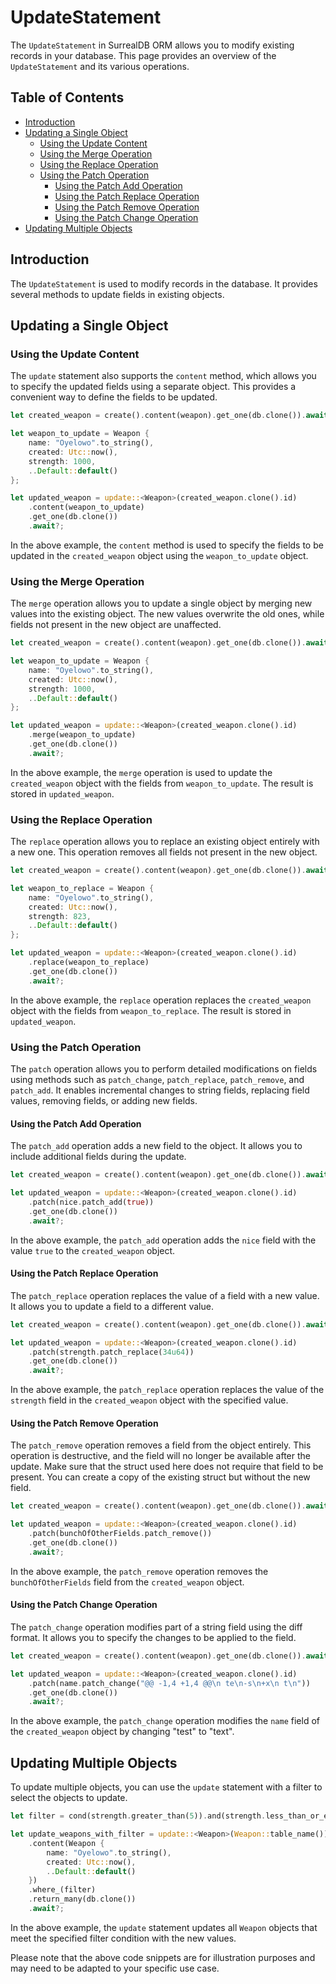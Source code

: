 # UpdateStatement

The `UpdateStatement` in SurrealDB ORM allows you to modify existing records in your database.
This page provides an overview of the `UpdateStatement` and its various operations.

## Table of Contents

- [Introduction](#introduction)
- [Updating a Single Object](#updating-a-single-object)
  - [Using the Update Content](#using-the-update-content)
  - [Using the Merge Operation](#using-the-merge-operation)
  - [Using the Replace Operation](#using-the-replace-operation)
  - [Using the Patch Operation](#using-the-patch-operation)
    - [Using the Patch Add Operation](#using-the-patch-add-operation)
    - [Using the Patch Replace Operation](#using-the-patch-replace-operation)
    - [Using the Patch Remove Operation](#using-the-patch-remove-operation)
    - [Using the Patch Change Operation](#using-the-patch-change-operation)
- [Updating Multiple Objects](#updating-multiple-objects)

## Introduction

The `UpdateStatement` is used to modify records in the database. It provides several
methods to update fields in existing objects.

## Updating a Single Object

### Using the Update Content

The `update` statement also supports the `content` method, which allows you to specify
the updated fields using a separate object. This provides a convenient way to define the fields to be updated.

```rust
let created_weapon = create().content(weapon).get_one(db.clone()).await.unwrap();

let weapon_to_update = Weapon {
    name: "Oyelowo".to_string(),
    created: Utc::now(),
    strength: 1000,
    ..Default::default()
};

let updated_weapon = update::<Weapon>(created_weapon.clone().id)
    .content(weapon_to_update)
    .get_one(db.clone())
    .await?;
```

In the above example, the `content` method is used to specify the fields to be
updated in the `created_weapon` object using the `weapon_to_update` object.

### Using the Merge Operation

The `merge` operation allows you to update a single object by merging new values into
the existing object. The new values overwrite the old ones, while fields not present in
the new object are unaffected.

```rust
let created_weapon = create().content(weapon).get_one(db.clone()).await.unwrap();

let weapon_to_update = Weapon {
    name: "Oyelowo".to_string(),
    created: Utc::now(),
    strength: 1000,
    ..Default::default()
};

let updated_weapon = update::<Weapon>(created_weapon.clone().id)
    .merge(weapon_to_update)
    .get_one(db.clone())
    .await?;
```

In the above example, the `merge` operation is used to update the `created_weapon` object with the fields from `weapon_to_update`. The result is stored in `updated_weapon`.

### Using the Replace Operation

The `replace` operation allows you to replace an existing object entirely with a new one. This operation removes all fields not present in the new object.

```rust
let created_weapon = create().content(weapon).get_one(db.clone()).await.unwrap();

let weapon_to_replace = Weapon {
    name: "Oyelowo".to_string(),
    created: Utc::now(),
    strength: 823,
    ..Default::default()
};

let updated_weapon = update::<Weapon>(created_weapon.clone().id)
    .replace(weapon_to_replace)
    .get_one(db.clone())
    .await?;
```

In the above example, the `replace` operation replaces the `created_weapon` object with the
fields from `weapon_to_replace`. The result is stored in `updated_weapon`.

### Using the Patch Operation

The `patch` operation allows you to perform detailed modifications on fields using methods
such as `patch_change`, `patch_replace`, `patch_remove`, and `patch_add`. It enables incremental
changes to string fields, replacing field values, removing fields, or adding new fields.

#### Using the Patch Add Operation

The `patch_add` operation adds a new field to the object. It allows you to include additional
fields during the update.

```rust
let created_weapon = create().content(weapon).get_one(db.clone()).await.unwrap();

let updated_weapon = update::<Weapon>(created_weapon.clone().id)
    .patch(nice.patch_add(true))
    .get_one(db.clone())
    .await?;
```

In the above example, the `patch_add` operation adds the `nice` field with the value
`true` to the `created_weapon` object.

#### Using the Patch Replace Operation

The `patch_replace` operation replaces the value of a field with a new value.
It allows you to update a field to a different value.

```rust
let created_weapon = create().content(weapon).get_one(db.clone()).await.unwrap();

let updated_weapon = update::<Weapon>(created_weapon.clone().id)
    .patch(strength.patch_replace(34u64))
    .get_one(db.clone())
    .await?;
```

In the above example, the `patch_replace` operation replaces the value of the `strength`
field in the `created_weapon` object with the specified value.

#### Using the Patch Remove Operation

The `patch_remove` operation removes a field from the object entirely. This operation is
destructive, and the field will no longer be available after the update. Make sure that
the struct used here does not require that field to be present. You can create a copy
of the existing struct but without the new field.

```rust
let created_weapon = create().content(weapon).get_one(db.clone()).await.unwrap();

let updated_weapon = update::<Weapon>(created_weapon.clone().id)
    .patch(bunchOfOtherFields.patch_remove())
    .get_one(db.clone())
    .await?;
```

In the above example, the `patch_remove` operation removes the `bunchOfOtherFields` field from
the `created_weapon` object.

#### Using the Patch Change Operation

The `patch_change` operation modifies part of a string field using the diff format. It
allows you to specify the changes to be applied to the field.

```rust
let created_weapon = create().content(weapon).get_one(db.clone()).await.unwrap();

let updated_weapon = update::<Weapon>(created_weapon.clone().id)
    .patch(name.patch_change("@@ -1,4 +1,4 @@\n te\n-s\n+x\n t\n"))
    .get_one(db.clone())
    .await?;
```

In the above example, the `patch_change` operation modifies the `name` field of the `created_weapon`
object by changing "test" to "text".

## Updating Multiple Objects

To update multiple objects, you can use the `update` statement with a filter to select the objects to update.

```rust
let filter = cond(strength.greater_than(5)).and(strength.less_than_or_equal(15));

let update_weapons_with_filter = update::<Weapon>(Weapon::table_name())
    .content(Weapon {
        name: "Oyelowo".to_string(),
        created: Utc::now(),
        ..Default::default()
    })
    .where_(filter)
    .return_many(db.clone())
    .await?;
```

In the above example, the `update` statement updates all `Weapon` objects that meet the
specified filter condition with the new values.

Please note that the above code snippets are for illustration purposes and may need to be adapted to
your specific use case.
